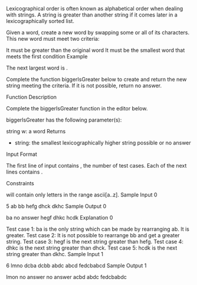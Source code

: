 Lexicographical order is often known as alphabetical order when dealing with strings. A string is greater than another string if it comes later in a lexicographically sorted list.

Given a word, create a new word by swapping some or all of its characters. This new word must meet two criteria:

It must be greater than the original word
It must be the smallest word that meets the first condition
Example

The next largest word is .

Complete the function biggerIsGreater below to create and return the new string meeting the criteria. If it is not possible, return no answer.

Function Description

Complete the biggerIsGreater function in the editor below.

biggerIsGreater has the following parameter(s):

string w: a word
Returns
- string: the smallest lexicographically higher string possible or no answer

Input Format

The first line of input contains , the number of test cases.
Each of the next  lines contains .

Constraints

 will contain only letters in the range ascii[a..z].
Sample Input 0

5
ab
bb
hefg
dhck
dkhc
Sample Output 0

ba
no answer
hegf
dhkc
hcdk
Explanation 0

Test case 1:
ba is the only string which can be made by rearranging ab. It is greater.
Test case 2:
It is not possible to rearrange bb and get a greater string.
Test case 3:
hegf is the next string greater than hefg.
Test case 4:
dhkc is the next string greater than dhck.
Test case 5:
hcdk is the next string greater than dkhc.
Sample Input 1

6
lmno
dcba
dcbb
abdc
abcd
fedcbabcd
Sample Output 1

lmon
no answer
no answer
acbd
abdc
fedcbabdc
